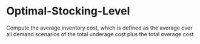 # Optimal-Stocking-Level
Compute the average inventory cost, which is defined as the average over all demand scenarios of the total underage cost plus the total overage cost
